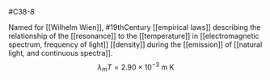 #C38-8 

Named for [[Wilhelm Wien]], #19thCentury [[empirical laws]] describing the relationship of the [[resonance]] to the [[temperature]] in [[electromagnetic spectrum, frequency of light]] [[density]] during the [[emission]] of [[natural light, and continuous spectra]]. $$\lambda_mT=2.90\times10^{-3}\text{ m K}$$
